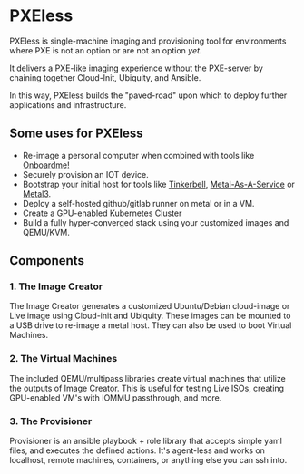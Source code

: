# **PXEless**

PXEless is single-machine imaging and provisioning tool for environments where PXE is not an option or are not an option *yet*. 

It delivers a PXE-like imaging experience without the PXE-server by chaining together Cloud-Init, Ubiquity, and Ansible.

In this way, PXEless builds the "paved-road" upon which to deploy further applications and infrastructure.

## **Some uses for PXEless**

- Re-image a personal computer when combined with tools like [Onboardme!](https://github.com/jessebot/onboardme)
- Securely provision an IOT device.
- Bootstrap your initial host for tools like [Tinkerbell](https://github.com/tinkerbell), [Metal-As-A-Service](https://maas.io/) 
or [Metal3](https://metal3.io/).
- Deploy a self-hosted github/gitlab runner on metal or in a VM.
- Create a GPU-enabled Kubernetes Cluster 
- Build a fully hyper-converged stack using your customized images and QEMU/KVM.

## **Components**

### **1. The Image Creator**

The Image Creator generates a customized Ubuntu/Debian cloud-image or Live image using Cloud-init and Ubiquity. 
These images can be mounted to a USB drive to re-image a metal host. They can also be used to boot Virtual Machines.


### **2. The Virtual Machines**

The included QEMU/multipass libraries create virtual machines that utilize the outputs of Image Creator.
This is useful for testing Live ISOs, creating GPU-enabled VM's with IOMMU passthrough, and more.


### **3. The Provisioner**

Provisioner is an ansible playbook + role library that accepts simple yaml files, and executes the defined actions.
It's agent-less and works on localhost, remote machines, containers, or anything else you can ssh into.

